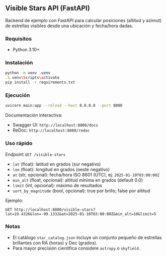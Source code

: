 ## Visible Stars API (FastAPI)

Backend de ejemplo con FastAPI para calcular posiciones (altitud y azimut) de estrellas visibles desde una ubicación y fecha/hora dadas.

### Requisitos
- Python 3.10+

### Instalación
```bash
python -m venv .venv
.\.venv\Scripts\activate
pip install -r requirements.txt
```

### Ejecución
```bash
uvicorn main:app --reload --host 0.0.0.0 --port 8000
```

Documentación interactiva:
- Swagger UI: `http://localhost:8000/docs`
- ReDoc: `http://localhost:8000/redoc`

### Uso rápido
Endpoint `GET /visible-stars`
- `lat` (float): latitud en grados (sur negativo)
- `lon` (float): longitud en grados (oeste negativo)
- `at` (str, opcional): fecha/hora ISO 8601 (UTC), ej: `2025-01-10T03:00:00Z`
- `min_alt` (float, opcional): altitud mínima en grados (default 0.0)
- `limit` (int, opcional): máximo de resultados
- `sort_by_magnitude` (bool, opcional): true por brillo; false por altitud

Ejemplo:
```
GET http://localhost:8000/visible-stars?lat=19.4326&lon=-99.1332&at=2025-01-10T03:00:00Z&min_alt=10&limit=5
```

### Notas
- El catálogo `star_catalog.json` incluye un conjunto pequeño de estrellas brillantes con RA (horas) y Dec (grados).
- Para mayor precisión científica considere `astropy` o `skyfield`.


